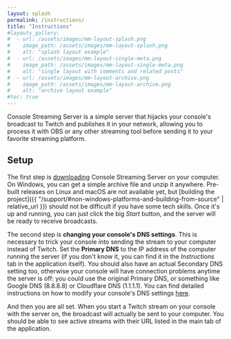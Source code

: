 ```yaml
---
layout: splash
permalink: /instructions/
title: "Instructions"
#layouts_gallery:
#  - url: /assets/images/mm-layout-splash.png
#    image_path: /assets/images/mm-layout-splash.png
#    alt: "splash layout example"
#  - url: /assets/images/mm-layout-single-meta.png
#    image_path: /assets/images/mm-layout-single-meta.png
#    alt: "single layout with comments and related posts"
#  - url: /assets/images/mm-layout-archive.png
#    image_path: /assets/images/mm-layout-archive.png
#    alt: "archive layout example"
#toc: true
---
```


Console Streaming Server is a simple server that hijacks your console's broadcast to Twitch and publishes it in your network, allowing you to process it with OBS or any other streaming tool before sending it to your favorite streaming platform.

## Setup

The first step is [downloading](https://github.com/Aioros/console-streaming-server/releases/latest/download/ConsoleStreamingServer.zip) Console Streaming Server on your computer. On Windows, you can get a simple archive file and unzip it anywhere. Pre-built releases on Linux and macOS are not available yet, but [building the project]({{ "/support/#non-windows-platforms-and-building-from-source" | relative_url }}) should not be difficult if you have some tech skills.
Once it's up and running, you can just click the big *Start* button, and the server will be ready to receive broadcasts.

The second step is **changing your console's DNS settings**. This is necessary to trick your console into sending the stream to your computer instead of Twitch. Set the **Primary DNS** to the IP address of the computer running the server (if you don't know it, you can find it in the *Instructions* tab in the application itself). You should also have an actual Secondary DNS setting too, otherwise your console will have connection problems anytime the server is off: you could use the original Primary DNS, or something like Google DNS (8.8.8.8) or Cloudflare DNS (1.1.1.1).
You can find detailed instructions on how to modify your console's DNS settings [here](https://nordvpn.com/blog/how-to-change-dns-on-game-consoles/).

And then you are all set. When you start a Twitch stream on your console with the server on, the broadcast will actually be sent to your computer. You should be able to see active streams with their URL listed in the main tab of the application.
